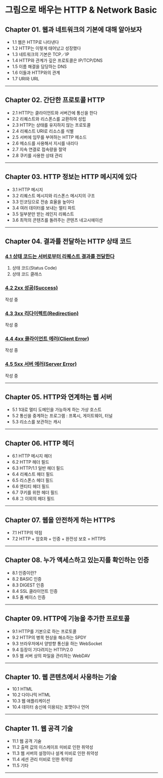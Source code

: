 
# 그림으로 배우는 HTTP & Network Basic

## Chapter 01. 웹과 네트워크의 기본에 대해 알아보자
- 1.1 웹은 HTTP로 나타낸다
- 1.2 HTTP는 이렇게 태어났고 성장했다
- 1.3 네트워크의 기본은 TCP／IP
- 1.4 HTTP와 관계가 깊은 프로토콜은 IP/TCP/DNS
- 1.5 이름 해결을 담당하는 DNS
- 1.6 이들과 HTTP와의 관계
- 1.7 URI와 URL

---

## Chapter 02. 간단한 프로토콜 HTTP
- 2.1 HTTP는 클라이언트와 서버간에 통신을 한다
- 2.2 리퀘스트와 리스폰스를 교환하여 성립
- 2.3 HTTP는 상태를 유지하지 않는 프로토콜
- 2.4 리퀘스트 URI로 리소스를 식별
- 2.5 서버에 임무를 부여하는 HTTP 메소드
- 2.6 메소드를 사용해서 지시를 내리다
- 2.7 지속 연결로 접속량을 절약
- 2.8 쿠키를 사용한 상태 관리

---

## Chapter 03. HTTP 정보는 HTTP 메시지에 있다
- 3.1 HTTP 메시지
- 3.2 리퀘스트 메시지와 리스폰스 메시지의 구조
- 3.3 인코딩으로 전송 효율을 높이다
- 3.4 여러 데이터를 보내는 멀티 파트
- 3.5 일부분만 받는 레인지 리퀘스트
- 3.6 최적의 콘텐츠를 돌려주는 콘텐츠 네고시에이션

---

## Chapter 04. 결과를 전달하는 HTTP 상태 코드

### <a href="Chapter 04. 결과를 전달하는 HTTP 상태 코드/4.1 상태 코드는 서버로부터 리퀘스트 결과를 전달한다.md" target="_blank">4.1 상태 코드는 서버로부터 리퀘스트 결과를 전달한다</a>
1) 상태 코드(Status Code)
2) 상태 코드 클래스

### <a href="Chapter 04. 결과를 전달하는 HTTP 상태 코드/4.2 2xx 성공(Success).md" target="_blank">4.2 2xx 성공(Success)</a>
작성 중

### <a href="Chapter 04. 결과를 전달하는 HTTP 상태 코드/4.3 3xx 리다이렉트(Redirection).md" target="_blank">4.3 3xx 리다이렉트(Redirection)</a>
작성 중

### <a href="Chapter 04. 결과를 전달하는 HTTP 상태 코드/4.4 4xx 클라이언트 에러(Client Error).md" target="_blank">4.4 4xx 클라이언트 에러(Client Error)</a>
작성 중

### <a href="Chapter 04. 결과를 전달하는 HTTP 상태 코드/4.5 5xx 서버 에러(Server Error).md" target="_blank">4.5 5xx 서버 에러(Server Error)</a>
작성 중

---

## Chapter 05. HTTP와 연계하는 웹 서버
- 5.1 1대로 멀티 도메인을 가능하게 하는 가상 호스트
- 5.2 통신을 중계하는 프로그램 : 프록시, 게이트웨이, 터널
- 5.3 리소스를 보관하는 캐시

---

## Chapter 06. HTTP 헤더
- 6.1 HTTP 메시지 헤더
- 6.2 HTTP 헤더 필드
- 6.3 HTTP/1.1 일반 헤더 필드
- 6.4 리퀘스트 헤더 필드
- 6.5 리스폰스 헤더 필드
- 6.6 엔티티 헤더 필드
- 6.7 쿠키를 위한 헤더 필드
- 6.8 그 이외의 헤더 필드

---

## Chapter 07. 웹을 안전하게 하는 HTTPS
- 7.1 HTTP의 약점
- 7.2 HTTP + 암호화 + 인증 + 완전성 보호 = HTTPS

---

## Chapter 08. 누가 액세스하고 있는지를 확인하는 인증
- 8.1 인증이란?
- 8.2 BASIC 인증
- 8.3 DIGEST 인증
- 8.4 SSL 클라이언트 인증
- 8.5 폼 베이스 인증

---

## Chapter 09. HTTP에 기능을 추가한 프로토콜
- 9.1 HTTP를 기본으로 하는 프로토콜
- 9.2 HTTP의 병목 현상을 해소하는 SPDY
- 9.3 브라우저에서 양방향 통신을 하는 WebSocket
- 9.4 등장이 기다려지는 HTTP/2.0
- 9.5 웹 서버 상의 파일을 관리하는 WebDAV

---

## Chapter 10. 웹 콘텐츠에서 사용하는 기술
- 10.1 HTML
- 10.2 다이나믹 HTML
- 10.3 웹 애플리케이션
- 10.4 데이터 송신에 이용되는 포맷이나 언어

---

## Chapter 11. 웹 공격 기술
- 11.1 웹 공격 기술
- 11.2 출력 값의 이스케이프 미비로 인한 취약성
- 11.3 웹 서버의 설정이나 설계 미비로 인한 취약성
- 11.4 세션 관리 미비로 인한 취약성
- 11.5 기타

---

